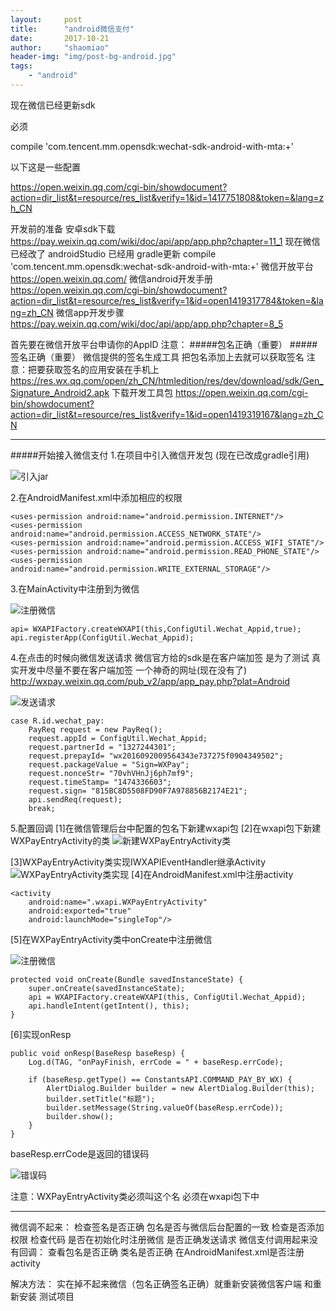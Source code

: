 ```yaml
---
layout:     post
title:      "android微信支付"
date:       2017-10-21
author:     "shaomiao"
header-img: "img/post-bg-android.jpg"
tags:
    - "android"
---
```

现在微信已经更新sdk

必须

compile 'com.tencent.mm.opensdk:wechat-sdk-android-with-mta:+'

以下这是一些配置

https://open.weixin.qq.com/cgi-bin/showdocument?action=dir_list&t=resource/res_list&verify=1&id=1417751808&token=&lang=zh_CN





开发前的准备
安卓sdk下载
https://pay.weixin.qq.com/wiki/doc/api/app/app.php?chapter=11_1
现在微信已经改了 androidStudio 已经用 gradle更新
compile 'com.tencent.mm.opensdk:wechat-sdk-android-with-mta:+'
微信开放平台
https://open.weixin.qq.com/
微信android开发手册
https://open.weixin.qq.com/cgi-bin/showdocument?action=dir_list&t=resource/res_list&verify=1&id=open1419317784&token=&lang=zh_CN
微信app开发步骤
https://pay.weixin.qq.com/wiki/doc/api/app/app.php?chapter=8_5

首先要在微信开放平台申请你的AppID
注意：
#####包名正确（重要）
#####签名正确（重要）
微信提供的签名生成工具
把包名添加上去就可以获取签名
注意：把要获取签名的应用安装在手机上
https://res.wx.qq.com/open/zh_CN/htmledition/res/dev/download/sdk/Gen_Signature_Android2.apk
下载开发工具包
https://open.weixin.qq.com/cgi-bin/showdocument?action=dir_list&t=resource/res_list&verify=1&id=open1419319167&lang=zh_CN
***
#####开始接入微信支付
1.在项目中引入微信开发包 (现在已改成gradle引用)

![引入jar](http://upload-images.jianshu.io/upload_images/2590671-e616a7ab1631c1eb.png?imageMogr2/auto-orient/strip%7CimageView2/2/w/1240)


2.在AndroidManifest.xml中添加相应的权限

	<uses-permission android:name="android.permission.INTERNET"/> 
	<uses-permission android:name="android.permission.ACCESS_NETWORK_STATE"/> 
	<uses-permission android:name="android.permission.ACCESS_WIFI_STATE"/> 
	<uses-permission android:name="android.permission.READ_PHONE_STATE"/> 
	<uses-permission android:name="android.permission.WRITE_EXTERNAL_STORAGE"/>
3.在MainActivity中注册到为微信

![注册微信](http://upload-images.jianshu.io/upload_images/2590671-3c0ffade8358762c.png?imageMogr2/auto-orient/strip%7CimageView2/2/w/1240)

	api= WXAPIFactory.createWXAPI(this,ConfigUtil.Wechat_Appid,true);
	api.registerApp(ConfigUtil.Wechat_Appid);
4.在点击的时候向微信发送请求
微信官方给的sdk是在客户端加签  是为了测试
真实开发中尽量不要在客户端加签
一个神奇的网址(现在没有了)
http://wxpay.weixin.qq.com/pub_v2/app/app_pay.php?plat=Android

![发送请求](http://upload-images.jianshu.io/upload_images/2590671-9fa3da4b3817ecb9.png?imageMogr2/auto-orient/strip%7CimageView2/2/w/1240)

	case R.id.wechat_pay:
		PayReq request = new PayReq();
		request.appId = ConfigUtil.Wechat_Appid;
		request.partnerId = "1327244301";
		request.prepayId= "wx2016092009564343e737275f0904349502";
		request.packageValue = "Sign=WXPay";
		request.nonceStr= "70vhVHnJj6ph7mf9";
		request.timeStamp= "1474336603";
		request.sign= "815BC8D5508FD90F7A978856B2174E21";
		api.sendReq(request);
		break;
5.配置回调
[1]在微信管理后台中配置的包名下新建wxapi包
[2]在wxapi包下新建WXPayEntryActivity的类
![新建WXPayEntryActivity类](http://upload-images.jianshu.io/upload_images/2590671-4c987099f756936d.png?imageMogr2/auto-orient/strip%7CimageView2/2/w/1240)

[3]WXPayEntryActivity类实现IWXAPIEventHandler继承Activity
![WXPayEntryActivity类实现](http://upload-images.jianshu.io/upload_images/2590671-e71425c0dc378c6c.png?imageMogr2/auto-orient/strip%7CimageView2/2/w/1240)
[4]在AndroidManifest.xml中注册activity

	<activity
		android:name=".wxapi.WXPayEntryActivity"
		android:exported="true"
		android:launchMode="singleTop"/>
[5]在WXPayEntryActivity类中onCreate中注册微信

![注册微信](http://upload-images.jianshu.io/upload_images/2590671-45de0ae052aa88a5.png?imageMogr2/auto-orient/strip%7CimageView2/2/w/1240)


	protected void onCreate(Bundle savedInstanceState) {
		super.onCreate(savedInstanceState);
		api = WXAPIFactory.createWXAPI(this, ConfigUtil.Wechat_Appid);
		api.handleIntent(getIntent(), this);
	}
[6]实现onResp

	public void onResp(BaseResp baseResp) {
		Log.d(TAG, "onPayFinish, errCode = " + baseResp.errCode);

		if (baseResp.getType() == ConstantsAPI.COMMAND_PAY_BY_WX) {
			AlertDialog.Builder builder = new AlertDialog.Builder(this);
			builder.setTitle("标题");
			builder.setMessage(String.valueOf(baseResp.errCode));
			builder.show();
		}
	}

baseResp.errCode是返回的错误码

![错误码](http://upload-images.jianshu.io/upload_images/2590671-1289942364fd53c4.png?imageMogr2/auto-orient/strip%7CimageView2/2/w/1240)


注意：WXPayEntryActivity类必须叫这个名
        必须在wxapi包下中

***
微信调不起来：
检查签名是否正确
包名是否与微信后台配置的一致
检查是否添加权限
检查代码 是否在初始化时注册微信  是否正确发送请求
微信支付调用起来没有回调：
查看包名是否正确 
类名是否正确
在AndroidManifest.xml是否注册activity

解决方法：
实在掉不起来微信（包名正确签名正确）就重新安装微信客户端 和重新安装  测试项目
